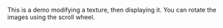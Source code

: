 This is a demo modifying a texture, then displaying it. You can rotate the images using the scroll wheel.